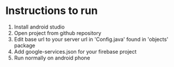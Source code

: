 # **Instructions to run**
1. Install android studio
2. Open project from github repository
3. Edit base url to your server url in 'Config.java' found in 'objects' package
4. Add google-services.json for your firebase project
5. Run normally on android phone
